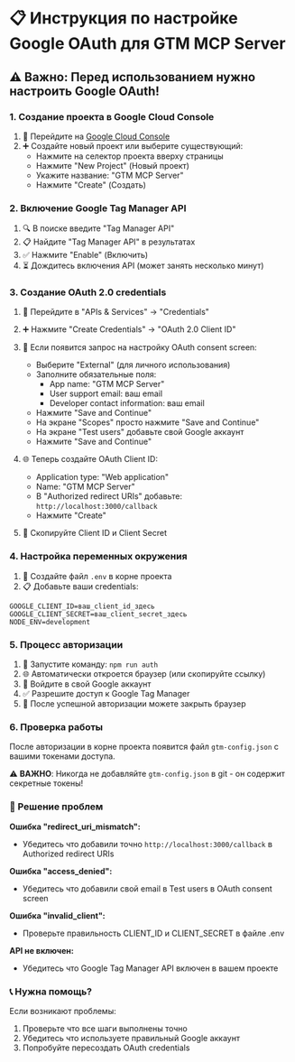 # 📋 Инструкция по настройке Google OAuth для GTM MCP Server

## ⚠️ Важно: Перед использованием нужно настроить Google OAuth!

### 1. Создание проекта в Google Cloud Console

1. 📁 Перейдите на [Google Cloud Console](https://console.cloud.google.com/)
2. ➕ Создайте новый проект или выберите существующий:
   - Нажмите на селектор проекта вверху страницы
   - Нажмите "New Project" (Новый проект)
   - Укажите название: "GTM MCP Server" 
   - Нажмите "Create" (Создать)

### 2. Включение Google Tag Manager API

1. 🔍 В поиске введите "Tag Manager API"
2. 📋 Найдите "Tag Manager API" в результатах
3. ✅ Нажмите "Enable" (Включить)
4. ⏳ Дождитесь включения API (может занять несколько минут)

### 3. Создание OAuth 2.0 credentials

1. 🔑 Перейдите в "APIs & Services" → "Credentials"
2. ➕ Нажмите "Create Credentials" → "OAuth 2.0 Client ID" 
3. 🔧 Если появится запрос на настройку OAuth consent screen:
   - Выберите "External" (для личного использования)
   - Заполните обязательные поля:
     - App name: "GTM MCP Server"
     - User support email: ваш email
     - Developer contact information: ваш email
   - Нажмите "Save and Continue"
   - На экране "Scopes" просто нажмите "Save and Continue"
   - На экране "Test users" добавьте свой Google аккаунт
   - Нажмите "Save and Continue"

4. 🌐 Теперь создайте OAuth Client ID:
   - Application type: "Web application"
   - Name: "GTM MCP Server"
   - В "Authorized redirect URIs" добавьте: `http://localhost:3000/callback`
   - Нажмите "Create"

5. 💾 Скопируйте Client ID и Client Secret

### 4. Настройка переменных окружения

1. 📝 Создайте файл `.env` в корне проекта
2. 📋 Добавьте ваши credentials:

```
GOOGLE_CLIENT_ID=ваш_client_id_здесь
GOOGLE_CLIENT_SECRET=ваш_client_secret_здесь
NODE_ENV=development
```

### 5. Процесс авторизации

1. 🚀 Запустите команду: `npm run auth`
2. 🌐 Автоматически откроется браузер (или скопируйте ссылку)
3. 🔐 Войдите в свой Google аккаунт
4. ✅ Разрешите доступ к Google Tag Manager
5. 🎉 После успешной авторизации можете закрыть браузер

### 6. Проверка работы

После авторизации в корне проекта появится файл `gtm-config.json` с вашими токенами доступа.

⚠️ **ВАЖНО**: Никогда не добавляйте `gtm-config.json` в git - он содержит секретные токены!

### 🔧 Решение проблем

**Ошибка "redirect_uri_mismatch":**
- Убедитесь что добавили точно `http://localhost:3000/callback` в Authorized redirect URIs

**Ошибка "access_denied":**
- Убедитесь что добавили свой email в Test users в OAuth consent screen

**Ошибка "invalid_client":**
- Проверьте правильность CLIENT_ID и CLIENT_SECRET в файле .env

**API не включен:**
- Убедитесь что Google Tag Manager API включен в вашем проекте

### 📞 Нужна помощь?

Если возникают проблемы:
1. Проверьте что все шаги выполнены точно
2. Убедитесь что используете правильный Google аккаунт
3. Попробуйте пересоздать OAuth credentials